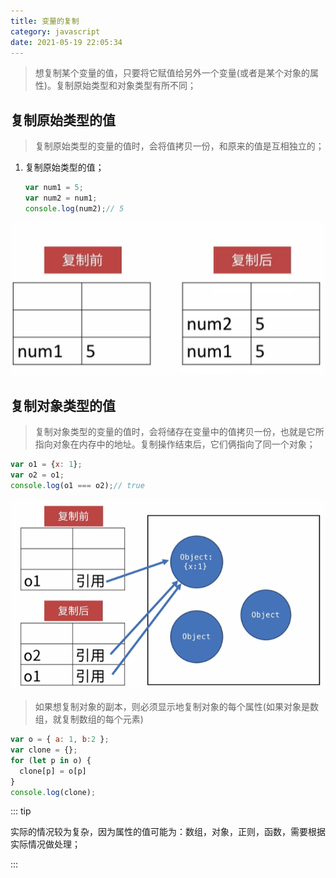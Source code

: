 ```yaml
---
title: 变量的复制
category: javascript
date: 2021-05-19 22:05:34
---
```


> 想复制某个变量的值，只要将它赋值给另外一个变量(或者是某个对象的属性)。复制原始类型和对象类型有所不同；

## 复制原始类型的值

> 复制原始类型的变量的值时，会将值拷贝一份，和原来的值是互相独立的；

1. 复制原始类型的值；

   ```javascript
   var num1 = 5;
   var num2 = num1;
   console.log(num2);// 5
   ```

![image-20210517235513076](assets/image-20210517235513076.png)

## 复制对象类型的值

> 复制对象类型的变量的值时，会将储存在变量中的值拷贝一份，也就是它所指向对象在内存中的地址。复制操作结束后，它们俩指向了同一个对象；

```javaScript
var o1 = {x: 1};
var o2 = o1;
console.log(o1 === o2);// true
```

![image-20210517235139583](assets/image-20210517235139583.png)

> 如果想复制对象的副本，则必须显示地复制对象的每个属性(如果对象是数组，就复制数组的每个元素)

```javascript
var o = { a: 1, b:2 };
var clone = {};
for (let p in o) {
  clone[p] = o[p]
}
console.log(clone);
```

::: tip

实际的情况较为复杂，因为属性的值可能为：数组，对象，正则，函数，需要根据实际情况做处理；

:::

